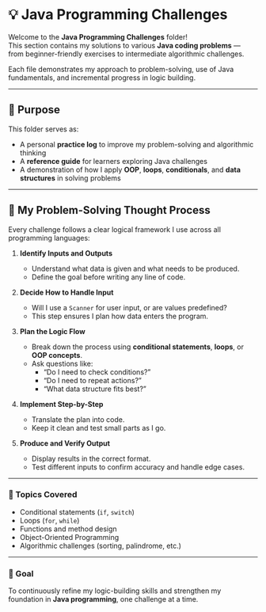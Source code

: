 # 💡 Java Programming Challenges

Welcome to the **Java Programming Challenges** folder!  
This section contains my solutions to various **Java coding problems** — from beginner-friendly exercises to intermediate algorithmic challenges.

Each file demonstrates my approach to problem-solving, use of Java fundamentals, and incremental progress in logic building.

---

## 🧠 Purpose

This folder serves as:
- A personal **practice log** to improve my problem-solving and algorithmic thinking  
- A **reference guide** for learners exploring Java challenges  
- A demonstration of how I apply **OOP**, **loops**, **conditionals**, and **data structures** in solving problems  

---

## 🧩 My Problem-Solving Thought Process

Every challenge follows a clear logical framework I use across all programming languages:

1. **Identify Inputs and Outputs**  
   - Understand what data is given and what needs to be produced.  
   - Define the goal before writing any line of code.

2. **Decide How to Handle Input**  
   - Will I use a `Scanner` for user input, or are values predefined?  
   - This step ensures I plan how data enters the program.

3. **Plan the Logic Flow**  
   - Break down the process using **conditional statements**, **loops**, or **OOP concepts**.  
   - Ask questions like:  
     - “Do I need to check conditions?”  
     - “Do I need to repeat actions?”  
     - “What data structure fits best?”

4. **Implement Step-by-Step**  
   - Translate the plan into code.  
   - Keep it clean and test small parts as I go.

5. **Produce and Verify Output**  
   - Display results in the correct format.  
   - Test different inputs to confirm accuracy and handle edge cases.

---

### 🧩 Topics Covered
- Conditional statements (`if`, `switch`)
- Loops (`for`, `while`)
- Functions and method design
- Object-Oriented Programming
- Algorithmic challenges (sorting, palindrome, etc.)

---

### 🚀 Goal
To continuously refine my logic-building skills and strengthen my foundation in **Java programming**, one challenge at a time.
